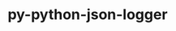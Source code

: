 ---
title: "py-python-json-logger"
layout: cache
categories: [package, develop-2024-06-16]
meta: {"versions": ["2.0.7"], "compilers": ["gcc@=11.1.0", "gcc@=11.4.0", "gcc@=9.4.0", "oneapi@=2024.0.0"], "oss": ["ubuntu20.04", "ubuntu22.04"], "platforms": ["linux"], "targets": ["neoverse_v1", "neoverse_v2", "ppc64le", "x86_64_v3"], "stacks": ["data-vis-sdk", "e4s", "e4s-neoverse-v2", "e4s-neoverse_v1", "e4s-oneapi", "e4s-power", "root"], "num_specs": 6, "num_specs_by_stack": {"root": 6, "data-vis-sdk": 1, "e4s-neoverse-v2": 1, "e4s-neoverse_v1": 1, "e4s-power": 1, "e4s-oneapi": 1, "e4s": 1}}
spec_details: [{"hash": "c4avihbsg7mdq4xvvlz6v66uqhgidl26", "compiler": "gcc@=11.1.0", "versions": ["2.0.7"], "os": "ubuntu20.04", "platform": "linux", "target": "x86_64_v3", "variants": ["build_system=python_pip"], "stacks": ["root", "data-vis-sdk"], "size": "-", "tarball": "https://binaries.spack.io/develop-2024-06-16/build_cache/linux-ubuntu20.04-x86_64_v3/gcc-11.1.0/py-python-json-logger-2.0.7/linux-ubuntu20.04-x86_64_v3-gcc-11.1.0-py-python-json-logger-2.0.7-c4avihbsg7mdq4xvvlz6v66uqhgidl26.spack"}, {"hash": "o3ddr6uiv4yucnyhscaiakdir4zmfxln", "compiler": "gcc@=11.4.0", "versions": ["2.0.7"], "os": "ubuntu22.04", "platform": "linux", "target": "neoverse_v2", "variants": ["build_system=python_pip"], "stacks": ["e4s-neoverse-v2", "root"], "size": "-", "tarball": "https://binaries.spack.io/develop-2024-06-16/build_cache/linux-ubuntu22.04-neoverse_v2/gcc-11.4.0/py-python-json-logger-2.0.7/linux-ubuntu22.04-neoverse_v2-gcc-11.4.0-py-python-json-logger-2.0.7-o3ddr6uiv4yucnyhscaiakdir4zmfxln.spack"}, {"hash": "e35twdtw54lydbsoowcppgcfuztlfqyt", "compiler": "gcc@=11.4.0", "versions": ["2.0.7"], "os": "ubuntu22.04", "platform": "linux", "target": "neoverse_v1", "variants": ["build_system=python_pip"], "stacks": ["e4s-neoverse_v1", "root"], "size": "-", "tarball": "https://binaries.spack.io/develop-2024-06-16/build_cache/linux-ubuntu22.04-neoverse_v1/gcc-11.4.0/py-python-json-logger-2.0.7/linux-ubuntu22.04-neoverse_v1-gcc-11.4.0-py-python-json-logger-2.0.7-e35twdtw54lydbsoowcppgcfuztlfqyt.spack"}, {"hash": "6yxknr6qhlnxxko3rsc6ykjws6b6lmvn", "compiler": "gcc@=9.4.0", "versions": ["2.0.7"], "os": "ubuntu20.04", "platform": "linux", "target": "ppc64le", "variants": ["build_system=python_pip"], "stacks": ["e4s-power", "root"], "size": "-", "tarball": "https://binaries.spack.io/develop-2024-06-16/build_cache/linux-ubuntu20.04-ppc64le/gcc-9.4.0/py-python-json-logger-2.0.7/linux-ubuntu20.04-ppc64le-gcc-9.4.0-py-python-json-logger-2.0.7-6yxknr6qhlnxxko3rsc6ykjws6b6lmvn.spack"}, {"hash": "ftzhbfqukjuekdwc6utzgklazkrh6kz2", "compiler": "oneapi@=2024.0.0", "versions": ["2.0.7"], "os": "ubuntu22.04", "platform": "linux", "target": "x86_64_v3", "variants": ["build_system=python_pip"], "stacks": ["e4s-oneapi", "root"], "size": "-", "tarball": "https://binaries.spack.io/develop-2024-06-16/build_cache/linux-ubuntu22.04-x86_64_v3/oneapi-2024.0.0/py-python-json-logger-2.0.7/linux-ubuntu22.04-x86_64_v3-oneapi-2024.0.0-py-python-json-logger-2.0.7-ftzhbfqukjuekdwc6utzgklazkrh6kz2.spack"}, {"hash": "gigz5eu46qlabu3sboklgvuqkx4vxxqt", "compiler": "gcc@=11.4.0", "versions": ["2.0.7"], "os": "ubuntu22.04", "platform": "linux", "target": "x86_64_v3", "variants": ["build_system=python_pip"], "stacks": ["root", "e4s"], "size": "-", "tarball": "https://binaries.spack.io/develop-2024-06-16/build_cache/linux-ubuntu22.04-x86_64_v3/gcc-11.4.0/py-python-json-logger-2.0.7/linux-ubuntu22.04-x86_64_v3-gcc-11.4.0-py-python-json-logger-2.0.7-gigz5eu46qlabu3sboklgvuqkx4vxxqt.spack"}]
---